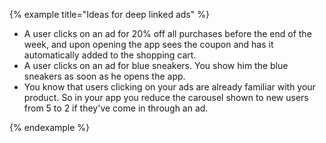 {% example title="Ideas for deep linked ads" %}

* A user clicks on an ad for 20% off all purchases before the end of the week, and upon opening the app sees the coupon and has it automatically added to the shopping cart.
* A user clicks on an ad for blue sneakers. You show him the blue sneakers as soon as he opens the app.
* You know that users clicking on your ads are already familiar with your product. So in your app you reduce the carousel shown to new users from 5 to 2 if they've come in through an ad.

{% endexample %}